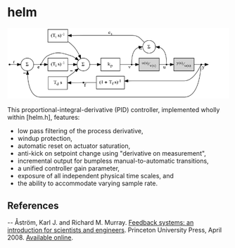 helm
====

![Controller block diagram](helm.png)

This proportional-integral-derivative (PID) controller, implemented wholly
within [helm.h], features:
 * low pass filtering of the process derivative,
 * windup protection,
 * automatic reset on actuator saturation,
 * anti-kick on setpoint change using "derivative on measurement",
 * incremental output for bumpless manual-to-automatic transitions,
 * a unified controller gain parameter,
 * exposure of all independent physical time scales, and
 * the ability to accommodate varying sample rate.

References
----------

-- Åström, Karl J. and Richard M. Murray.  [Feedback systems: an introduction for scientists and engineers](http://www.worldcat.org/isbn/9781400828739).  Princeton University Press, April 2008.  [Available online](http://www.cds.caltech.edu/~murray/amwiki/index.php/Main_Page).
